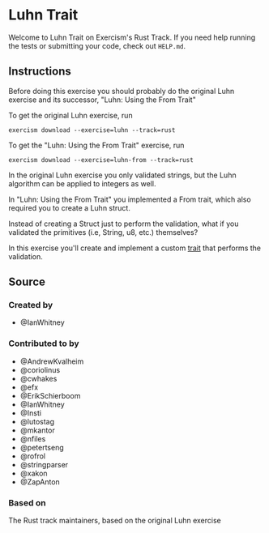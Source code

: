 # Luhn Trait

Welcome to Luhn Trait on Exercism's Rust Track.
If you need help running the tests or submitting your code, check out `HELP.md`.

## Instructions

Before doing this exercise you should probably do the original Luhn exercise and its successor, "Luhn: Using the From Trait"

To get the original Luhn exercise, run

```shell
exercism download --exercise=luhn --track=rust
```

To get the "Luhn: Using the From Trait" exercise, run

```shell
exercism download --exercise=luhn-from --track=rust
```

In the original Luhn exercise you only validated strings, but the Luhn algorithm can be applied to integers as well.

In "Luhn: Using the From Trait" you implemented a From trait, which also required you to create a Luhn struct.

Instead of creating a Struct just to perform the validation, what if you validated the primitives (i.e, String, u8, etc.) themselves?

In this exercise you'll create and implement a custom [trait](https://doc.rust-lang.org/book/2018-edition/ch10-02-traits.html) that performs the validation.

## Source

### Created by

- @IanWhitney

### Contributed to by

- @AndrewKvalheim
- @coriolinus
- @cwhakes
- @efx
- @ErikSchierboom
- @IanWhitney
- @Insti
- @lutostag
- @mkantor
- @nfiles
- @petertseng
- @rofrol
- @stringparser
- @xakon
- @ZapAnton

### Based on

The Rust track maintainers, based on the original Luhn exercise